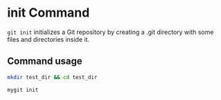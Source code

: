 # init Command

`git init` initializes a Git repository by creating a .git directory with some files and directories inside it.

## Command usage

```bash
mkdir test_dir && cd test_dir

mygit init
```
